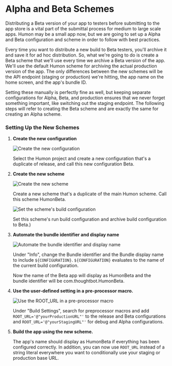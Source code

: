 # Alpha and Beta Schemes

Distributing a Beta version of your app to testers before submitting to the app store is a vital part of the submittal process for medium to large scale apps. Humon may be a small app now, but we are going to set up a Alpha and Beta configuration and scheme in order to follow with best practices.

Every time you want to distribute a new build to Beta testers, you'll archive it and save it for ad hoc distribution. So, what we're going to do is create a Beta scheme that we'll use every time we archive a Beta version of the app. We'll use the default Humon scheme for archiving the actual production version of the app. The only differences between the new schemes will be the API endpoint (staging or production) we're hitting, the app name on the home screen, and the app's bundle ID.

Setting these manually is perfectly fine as well, but keeping separate configurations for Alpha, Beta, and production ensures that we never forget something important, like switching out the staging endpoint. The following steps will refer to creating the Beta scheme and are exactly the same for creating an Alpha scheme.

### Setting Up the New Schemes

1. **Create the new configuration**

	![Create the new configuration](images/ios_alpha_and_beta_1.png)

    Select the Humon project and create a new configuration that's a duplicate of release, and call this new configuration Beta.
	
2. **Create the new scheme**

	![Create the new scheme](images/ios_alpha_and_beta_2.png)

	Create a new scheme that's a duplicate of the main Humon scheme. Call this scheme HumonBeta.
	
	![Set the scheme's build configuration](images/ios_alpha_and_beta_3.png)
	
	Set this scheme's run build configuration and archive build configuration to Beta.)

3. **Automate the bundle identifier and display name**

	![Automate the bundle identifier and display name](images/ios_alpha_and_beta_5.png)

	Under "Info", change the Bundle identifier and the Bundle display name to include `${CONFIGURATION}`. `${CONFIGURATION}` evaluates to the name of the current build configuration.
   
	Now the name of the Beta app will display as HumonBeta and the bundle identifier will be com.thoughtbot.HumonBeta.
	
4. **Use the user-defined setting in a pre-processor macro.**

	![Use the ROOT_URL in a pre-processor macro](images/ios_alpha_and_beta_6.png)
	
	Under "Build Settings", search for preprocessor macros and add `ROOT_URL='@"yourProductionURL"'` to the release and Beta configurations and `ROOT_URL='@"yourStagingURL"'` for debug and Alpha configurations.
	
5. **Build the app using the new scheme.**

	The app's name should display as HumonBeta if everything has been configured correctly. In addition, you can now use `ROOT_URL` instead of a string literal everywhere you want to conditionally use your staging or production base URL.

